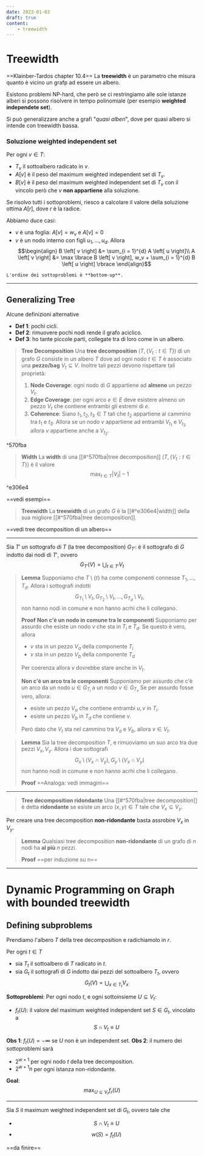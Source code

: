 ```yaml
---
date: 2023-01-03
draft: true
content:
    - treewidth
---
```


# Treewidth
==Klainber-Tardos chapter 10.4==
La **treewidth** è un parametro che misura quanto è vicino un grafp ad essere un albero.

Esistono problemi NP-hard, che però se ci restringiamo alle sole istanze alberi si possono risolvere in tempo polinomiale (per esempio **weighted independete set**).

Si può generalizzare anche a grafi "*quasi alberi*", dove per quasi albero si intende con treewidth bassa.

### Soluzione weighted independent set
Per ogni $v \in T$:
- $T_v$ il sottoalbero radicato in $v$.
- $A\left[ v \right]$ è il peso del maximum weighted independent set di $T_v$.
- $B\left[ v \right]$ è il peso del maximum weighted independent set di $T_v$ con il vincolo però che $v$ **non appartiene** alla soluzione.

Se risolvo tutti i sottoproblemi, riesco a calcolare il valore della soluzione ottima $A\left[ r \right]$, dove $r$ è la radice.

Abbiamo duce casi:
- $v$ è una foglia: $A\left[ v \right] = w_v$ e $A\left[ v \right] = 0$
- $v$ è un nodo interno con figli $u_1, ..., u_d$. Allora $$\begin{align}
B \left[ v \right] &= \sum_{i = 1}^{d} A \left[ u \right]\\
A \left[ v \right] &= \max \lbrace B \left[ v \right], w_v + \sum_{i = 1}^{d} B \left[ u \right] \rbrace
\end{align}$$

```ad-note
L'ordine dei sottoproblemi è **bottom-up**.
```

----
## Generalizing Tree

Alcune definizioni alternative
- **Def 1**: pochi cicli.
- **Def 2**: rimuovere pochi nodi rende il grafo aciclico.
- **Def 3**: ho tante piccole parti, collegate tra di loro come in un albero.

> **Tree Decomposition**
> Una **tree decomposition** $(T, \lbrace V_t: t \in T \rbrace)$ di un grafo $G$ consiste in un albero $T$ dove ad ogni nodo $t \in T$ è associato una **pezzo/bag** $V_t \subseteq V$.
> Inoltre tali pezzi devono rispettare tali proprietà:
> 1. **Node Coverage**: ogni nodo di $G$ appartiene ad **almeno** un pezzo $V_t$.
> 2. **Edge Coverage**: per ogni arco $e \in E$ deve esistere almeno un pezzo $V_t$ che contiene entrambi gli estremi di $e$.
> 3. **Coherence**: Siano $t_1,t_2,t_3 \in T$ tali che $t_2$ appartiene al cammino tra $t_1$ e $t_3$. Allora se un nodo $v$ appartiene ad entrambi $V_{t_1}$ e $V_{t_3}$ allora $v$ appartiene anche a $V_{t_2}$.

^570fba

> **Width**
> La **width** di una [[#^570fba|tree decomposition]] $(T, \lbrace V_t: t \in T \rbrace)$ è il valore $$\max_{t \in T} \vert V_t \vert - 1$$

^e306e4

==vedi esempi==

> **Treewidth**
> La **treewidth** di un grafo $G$ è la [[#^e306e4|width]] della sua migliore [[#^570fba|tree decomposition]].

==vedi tree decomposition di un albero==

----

Sia $T'$ un sottografo di $T$ (la tree decomposition)
$G_{T'}$: è il sottografo di $G$ indotto dai nodi di $T'$, ovvero $$G_{T'}(V) = \bigcup_{t \in T'} V_t$$

> **Lemma**
> Supponiamo che $T \setminus \lbrace t \rbrace$ ha come componenti connesse $T_1, ..., T_d$.
> Allora i sottografi indotti $$G_{T_1} \setminus V_t, G_{T_2} \setminus V_t, ..., G_{T_d} \setminus V_t,$$ non hanno nodi in comune e non hanno acrhi che li collegano.
> 
> **Proof**
> **Non c'è un nodo in comune tra le componenti**
> Supponiamo per assurdo che esiste un nodo $v$ che sta in $T_i$ e $T_d$.
> Se questo è vero, allora
> - $v$ sta in un pezzo $V_a$ della componente $T_i$
> - $v$ sta in un pezzo $V_b$ della componente $T_d$
> 
> Per coerenza allora $v$ dovrebbe stare anche in $V_t$.
> 
> **Non c'è un arco tra le componenti**
> Supponiamo per assurdo che c'è un arco da un nodo $u \in G_{T_i}$ a un nodo $v \in G_{T_v}$ 
> Se per assurdo fosse vero, allora:
> - esiste un pezzo $V_a$ che contiene entrambi $u,v$ in $T_i$.
> - esiste un pezzo $V_b$ in $T_d$ che contiene $v$.
> 
> Però dato che $V_t$ sta nel cammino tra $V_a$ e $V_b$, allora $v \in V_t$.


> **Lemma**
> Sia la tree decomposition $T$, e rimuoviamo un suo arco tra due pezzi $V_x, V_y$.
> Allora i due sottografi $$G_{x} \setminus (V_x \cap V_y), G_{y} \setminus (V_x \cap V_y)$$  non hanno nodi in comune e non hanno acrhi che li collegano.
> 
> **Proof**
> ==Analoga: vedi immagini==


-----

> **Tree decomposition ridondante**
> Una [[#^570fba|tree decomposition]] è detta **ridondante** se esiste un arco $(x,y) \in T$ tale che $V_x \subseteq V_y$.


Per creare una tree decomposition **non-ridondante** basta assrobire $V_x$ in $V_y$.

> **Lemma**
> Qualsiasi tree decomposition **non-ridondante** di un grafo di $n$ nodi ha **al più** $n$ pezzi.
> 
> **Proof** ==per induzione su n==

-----
# Dynamic Programming on Graph with bounded treewidth

## Defining subproblems
Prendiamo l'albero $T$ della tree decomposition e radichiamolo in $r$.

Per ogni $t \in T$
- sia $T_t$ il sottoalbero di $T$ radicato in $t$.
- sia $G_t$ il sottografi di $G$ indotto dai pezzi del sottoalbero $T_t$, ovvero $$G_t(V) = \bigcup_{x \in T_t} V_x$$

**Sottoproblemi**:
Per ogni nodo $t$, e ogni sottoinsieme $U \subseteq V_t$:
- $f_t(U)$: il valore del maximum weighted independent set $S \in G_t$, vincolato a $$S \cap V_t \equiv U$$

**Obs 1**: $f_t(U) = -\infty$ se $U$ non è un independent set.
**Obs 2**: il numero dei sottoproblemi sarà
- $2^{w+1}$ per ogni nodo $t$ della tree decomposition.
- $2^{w+1}n$ per ogni istanza non-ridondante.

**Goal**: $$\max_{U \subseteq V_r} f_r(U)$$

------

Sia $S$ il maximum weighted independent set di $G_t$, ovvero tale che
- $$S \cap V_t \equiv U$$
- $$w(S) = f_t(U)$$

==da finire==